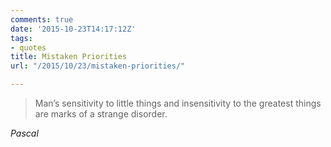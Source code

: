 ```yaml
---
comments: true
date: '2015-10-23T14:17:12Z'
tags:
- quotes
title: Mistaken Priorities
url: "/2015/10/23/mistaken-priorities/"

---
```

<blockquote class="big">Man’s sensitivity to little things and insensitivity to the greatest things are marks of a strange disorder.</blockquote>

<cite class="big">Pascal</cite>


